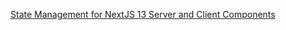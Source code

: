 
[State Management for NextJS 13 Server and Client Components](https://www.youtube.com/watch?v=dRLjoT4r-jc)